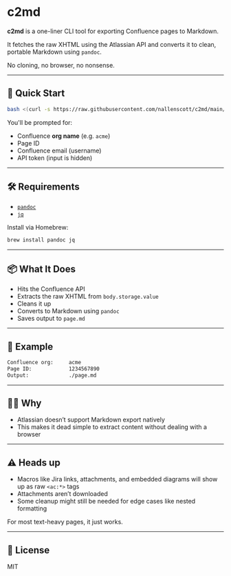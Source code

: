 # c2md

**c2md** is a one-liner CLI tool for exporting Confluence pages to Markdown.

It fetches the raw XHTML using the Atlassian API and converts it to clean, portable Markdown using `pandoc`.

No cloning, no browser, no nonsense.

---

## 🚀 Quick Start

```bash
bash <(curl -s https://raw.githubusercontent.com/nallenscott/c2md/main/convert.sh)
```

You'll be prompted for:
- Confluence **org name** (e.g. `acme`)
- Page ID
- Confluence email (username)
- API token (input is hidden)

---

## 🛠 Requirements

- [`pandoc`](https://pandoc.org/installing.html)
- [`jq`](https://stedolan.github.io/jq/)

Install via Homebrew:

```bash
brew install pandoc jq
```

---

## 📦 What It Does

- Hits the Confluence API
- Extracts the raw XHTML from `body.storage.value`
- Cleans it up
- Converts to Markdown using `pandoc`
- Saves output to `page.md`

---

## 🧪 Example

```bash
Confluence org:     acme
Page ID:            1234567890
Output:             ./page.md
```

---

## 🙋‍♂️ Why

- Atlassian doesn’t support Markdown export natively
- This makes it dead simple to extract content without dealing with a browser

---

## ⚠️ Heads up

- Macros like Jira links, attachments, and embedded diagrams will show up as raw `<ac:*>` tags
- Attachments aren’t downloaded
- Some cleanup might still be needed for edge cases like nested formatting

For most text-heavy pages, it just works.

---

## 📝 License

MIT
